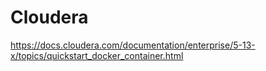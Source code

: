 # Cloudera   


https://docs.cloudera.com/documentation/enterprise/5-13-x/topics/quickstart_docker_container.html    

